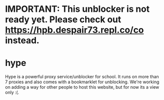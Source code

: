 # IMPORTANT: This unblocker is not ready yet. Please check out https://hpb.despair73.repl.co/co instead.

# hype
Hype is a powerful proxy service/unblocker for school. It runs on more than 7 proxies and also comes with a bookmarklet for unblocking. We're working on adding a way for other people to host this website, but for now its a view only :(.
